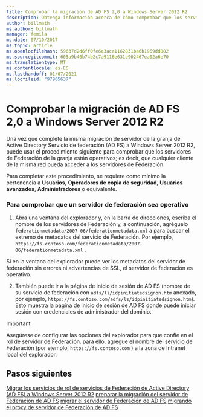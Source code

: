 ```yaml
---
title: Comprobar la migración de AD FS 2,0 a Windows Server 2012 R2
description: Obtenga información acerca de cómo comprobar que los servidores de Federación de la granja están operativos; es decir, que cualquier cliente de la misma red pueda acceder a los servidores de Federación.
author: billmath
ms.author: billmath
manager: femila
ms.date: 07/10/2017
ms.topic: article
ms.openlocfilehash: 59637d2d6ff0fe6e3aca1162831ba6b1959dd882
ms.sourcegitcommit: 605a9b46b74b2c7a9116e631e902467ea02a6e70
ms.translationtype: MT
ms.contentlocale: es-ES
ms.lasthandoff: 01/07/2021
ms.locfileid: "97965637"
---
```

# <a name="verify-the-ad-fs-20-migration-to-windows-server-2012-r2"></a>Comprobar la migración de AD FS 2,0 a Windows Server 2012 R2

Una vez que complete la misma migración de servidor de la granja de Active Directory Servicio de federación (AD FS) a Windows Server 2012 R2, puede usar el procedimiento siguiente para comprobar que los servidores de Federación de la granja están operativos; es decir, que cualquier cliente de la misma red pueda acceder a los servidores de Federación.

Para completar este procedimiento, se requiere como mínimo la pertenencia a **Usuarios**, **Operadores de copia de seguridad**, **Usuarios avanzados**, **Administradores** o equivalente.

### <a name="to-verify-that-a-federation-server-is-operational"></a>Para comprobar que un servidor de federación sea operativo

1.  Abra una ventana del explorador y, en la barra de direcciones, escriba el nombre de los servidores de Federación y, a continuación, agréguelo `federationmetadata/2007-06/federationmetadata.xml` a para buscar el extremo de metadatos del servicio de Federación. Por ejemplo, `https://fs.contoso.com/federationmetadata/2007-06/federationmetadata.xml` .

Si en la ventana del explorador puede ver los metadatos del servidor de federación sin errores ni advertencias de SSL, el servidor de federación es operativo.

2. También puede ir a la página de inicio de sesión de AD FS (nombre de su servicio de federación con `adfs/ls/idpinitiatedsignon.htm` anexado, por ejemplo, `https://fs.contoso.com/adfs/ls/idpinitiatedsignon.htm`).  Esto muestra la página de inicio de sesión de AD FS donde puede iniciar sesión con credenciales de administrador del dominio.

> [!IMPORTANT]
>  Asegúrese de configurar las opciones del explorador para que confíe en el rol de servidor de Federación. para ello, agregue el nombre del servicio de Federación (por ejemplo, `https://fs.contoso.com` ) a la zona de Intranet local del explorador.

## <a name="next-steps"></a>Pasos siguientes
 [Migrar los servicios de rol de servicios de Federación de Active Directory (AD FS) a Windows Server 2012 R2](migrate-ad-fs-service-role-to-windows-server-r2.md) [preparar la migración del servidor de Federación de AD FS](prepare-migrate-ad-fs-server-r2.md) [migrar el servidor de Federación de AD FS](migrate-ad-fs-fed-server-r2.md) [migrando el proxy de servidor de Federación de AD FS](migrate-fed-server-proxy-r2.md)
